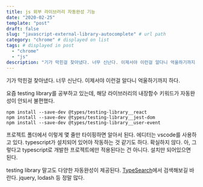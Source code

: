 ```yaml
---
title: js 외부 라이브러리 자동완성 기능
date: "2020-02-25"
template: "post"
draft: false
slug: "javascript-external-library-autocomplete" # url path
category: "chrome" # displayed on list
tags: # displayed in post
  - "chrome"
  - "js"
description: "기가 막힌걸 찾아냈다. 너무 신난다. 이제서야 이런걸 알다니 억울하기까지 하다."
---
```


기가 막힌걸 찾아냈다. 너무 신난다. 이제서야 이런걸 알다니 억울하기까지 하다.

요즘 testing library를 공부하고 있는데, 해당 라이브러리의 내장함수 키워드가 자동완성이 안되서 불편했다.

```
npm install --save-dev @types/testing-library__react
npm install --save-dev @types/testing-library__jest-dom
npm install --save-dev @types/testing-library__user-event
```

프로젝트 폴더에서 이렇게 몇 줄만 타이핑하면 알아서 된다. 에디터는 vscode를 사용하고 있다.
typescript가 설치되어 있어야 작동하는 것 같기도 하다. 확실하지 않다.
아, 그렇다고 typescript로 개발한 프로젝트에만 적용된다는 건 아니다. 설치만 되어있으면 된다.

testing library 말고도 다양한 자동완성이 제공된다. [TypeSearch](https://microsoft.github.io/TypeSearch/)에서 검색해보길 바란다. jquery, lodash 등 정말 많다.
